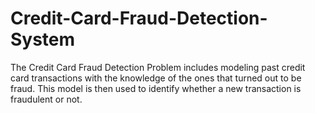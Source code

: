 # Credit-Card-Fraud-Detection-System
The Credit Card Fraud Detection Problem includes modeling past credit card transactions with the knowledge of the ones that turned out to be fraud. This model is then used to identify whether a new transaction is fraudulent or not.
